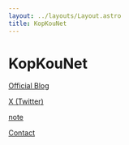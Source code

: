 ```yaml
---
layout: ../layouts/Layout.astro
title: KopKouNet
---
```

<!-- Markdown Preview - https://dillinger.io/ -->

# KopKouNet

[Official Blog](https://kopkou.net)

[X (Twitter)](https://x.com/KopKouNet)

[note](https://note.com/kopkounet)

[Contact](mailto:info@kopkou.net)


